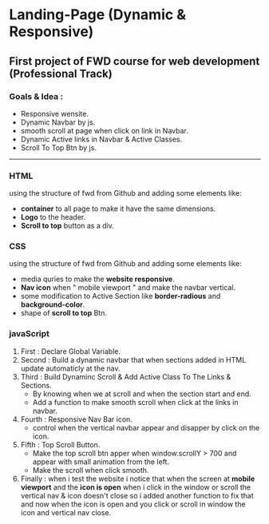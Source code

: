 # Landing-Page (Dynamic & Responsive)
## First project of FWD course for web development (Professional Track)
### Goals & Idea :
- Responsive wensite.
- Dynamic Navbar by js.
- smooth scroll at page when click on link in Navbar.
- Dynamic Active links in Navbar & Active Classes.
- Scroll To Top Btn by js.
----
### HTML
using the structure of fwd from Github and adding some elements like: 
- **container** to all page to make it have the same dimensions.
- **Logo** to the header.
- **Scroll to top** button as a div.

### CSS
using the structure of fwd from Github and adding some elements like:
- media quries to make the **website responsive**.
- **Nav icon** when " mobile viewport " and make the navbar vertical.
- some modification to Active Section like **border-radious** and **background-color**.
- shape of **scroll to top** Btn.

### javaScript
1. First : Declare Global Variable.
2. Second : Build a dynamic navbar that when sections added in HTML update automaticly at the nav.
3. Third : Build Dynaminc Scroll & Add Active Class To The Links & Sections.
   - By knowing when we at scroll and when the section start and end.
   - Add a function to make smooth scroll when click at the links in navbar.
4. Fourth : Responsive Nav Bar icon.
   - control when the vertical navbar appear and disapper by click on the icon.
5. Fifth : Top Scroll Button.
   - Make the top scroll btn apper when window.scrollY > 700 and appear with small animation from the left.
   - Make the scroll when click smooth.
6. Finally : when i test the website i notice that when the screen at **mobile viewport** and the **icon is open** when i click in the window or scroll the vertical nav & icon doesn't close so i added another function to fix that and now when the icon is open and you click or scroll in window the icon and vertical nav close. 
